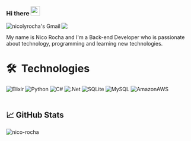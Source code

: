 ### Hi there <img src="https://media.giphy.com/media/hvRJCLFzcasrR4ia7z/giphy.gif" width="25px">

<a href="https://mail.google.com/mail/?view=cm&fs=1&to=nb.nicorocha@gmail.com">
  <img align="left" alt="nicolyrocha's Gmail" src="https://img.shields.io/badge/Gmail-D14836?style=for-the-badge&logo=gmail&logoColor=white" />
</a>

![](https://visitor-badge.glitch.me/badge?page_id=nico-rocha)

My name is Nico Rocha and I'm a Back-end Developer who is passionate about technology, programming and learning new technologies.

# 🛠 &nbsp;Technologies

![Elixir](https://img.shields.io/badge/elixir-%234B275F.svg?style=for-the-badge&logo=elixir&logoColor=white)
![Python](https://img.shields.io/badge/Python-3776AB?style=for-the-badge&logo=python&logoColor=white)
![C#](https://img.shields.io/badge/C%23-239120?style=for-the-badge&logo=c-sharp&logoColor=white)
![.Net](https://img.shields.io/badge/.NET-512BD4?style=for-the-badge&logo=dotnet&logoColor=white)
![SQLite](https://img.shields.io/badge/SQLite-07405E?style=for-the-badge&logo=sqlite&logoColor=white)
![MySQL](https://img.shields.io/badge/MySQL-00000F?style=for-the-badge&logo=mysql&logoColor=white)
![AmazonAWS](https://img.shields.io/badge/Amazon_AWS-232F3E?style=for-the-badge&logo=amazon-aws&logoColor=white)
<br />
<br />

## &#x1f4c8; GitHub Stats

<p align="left"><img align="left" src="https://github-readme-stats.vercel.app/api/top-langs?username=nico-rocha&show_icons=true&locale=en&layout=compact&theme=radical" alt="nico-rocha" /></p>
